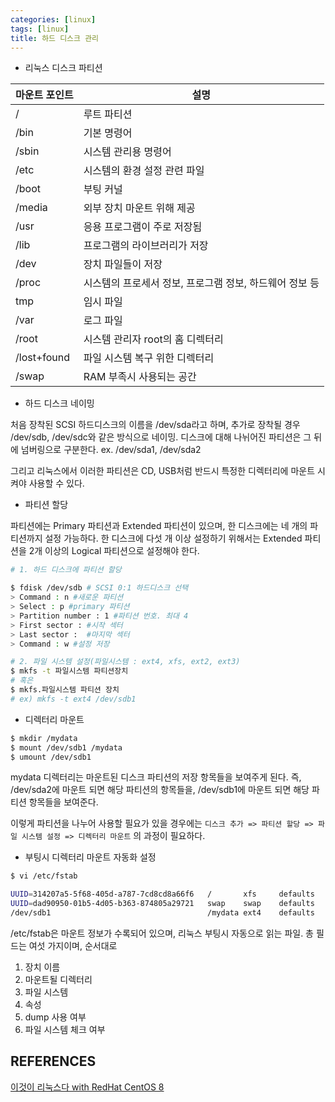 ```yaml
---
categories: [linux]
tags: [linux]
title: 하드 디스크 관리
---
```


- 리눅스 디스크 파티션

마운트 포인트 | 설명
--- | ---
/ | 루트 파티션
/bin | 기본 명령어
/sbin | 시스템 관리용 명령어
/etc | 시스템의 환경 설정 관련 파일
/boot | 부팅 커널
/media | 외부 장치 마운트 위해 제공
/usr | 응용 프로그램이 주로 저장됨
/lib | 프로그램의 라이브러리가 저장
/dev | 장치 파일들이 저장
/proc | 시스템의 프로세서 정보, 프로그램 정보, 하드웨어 정보 등
|tmp | 임시 파일
/var | 로그 파일
/root | 시스템 관리자 root의 홈 디렉터리
/lost+found | 파일 시스템 복구 위한 디렉터리
/swap | RAM 부족시 사용되는 공간

- 하드 디스크 네이밍

처음 장착된 SCSI 하드디스크의 이름을 /dev/sda라고 하며, 추가로 장착될 경우 /dev/sdb, /dev/sdc와 같은 방식으로 네이밍.
디스크에 대해 나뉘어진 파티션은 그 뒤에 넘버링으로 구분한다. ex. /dev/sda1, /dev/sda2

그리고 리눅스에서 이러한 파티션은 CD, USB처럼 반드시 특정한 디렉터리에 마운트 시켜야 사용할 수 있다.


 - 파티션 할당

파티션에는 Primary 파티션과 Extended 파티션이 있으며, 한 디스크에는 네 개의 파티션까지 설정 가능하다. 한 디스크에 다섯 개 이상 설정하기 위해서는 Extended 파티션을 2개 이상의 Logical 파티션으로 설정해야 한다.

```bash
# 1. 하드 디스크에 파티션 할당

$ fdisk /dev/sdb # SCSI 0:1 하드디스크 선택
> Command : n #새로운 파티션
> Select : p #primary 파티션
> Partition number : 1 #파티션 번호. 최대 4
> First sector : #시작 섹터
> Last sector :  #마지막 섹터
> Command : w #설정 저장

# 2. 파일 시스템 설정(파일시스템 : ext4, xfs, ext2, ext3)
$ mkfs -t 파일시스템 파티션장치
# 혹은
$ mkfs.파일시스템 파티션 장치
# ex) mkfs -t ext4 /dev/sdb1
```


- 디렉터리 마운트

```bash
$ mkdir /mydata
$ mount /dev/sdb1 /mydata
$ umount /dev/sdb1
```

mydata 디렉터리는 마운트된 디스크 파티션의 저장 항목들을 보여주게 된다. 
즉, /dev/sda2에 마운트 되면 해당 파티션의 항목들을, /dev/sdb1에 마운트 되면 해당 파티션 항목들을 보여준다.  

이렇게 파티션을 나누어 사용할 필요가 있을 경우에는 
`디스크 추가 => 파티션 할당 => 파일 시스템 설정 => 디렉터리 마운트` 의 과정이 필요하다.


- 부팅시 디렉터리 마운트 자동화 설정

```bash
$ vi /etc/fstab

UUID=314207a5-5f68-405d-a787-7cd8cd8a66f6   /       xfs     defaults    0 0
UUID=dad90950-01b5-4d05-b363-874805a29721   swap    swap    defaults    0 0
/dev/sdb1                                   /mydata ext4    defaults    0 0

```
/etc/fstab은 마운트 정보가 수록되어 있으며, 리눅스 부팅시 자동으로 읽는 파일.
총 필드는 여섯 가지이며, 순서대로 
1. 장치 이름
2. 마운트될 디렉터리
3. 파일 시스템
4. 속성
5. dump 사용 여부
6. 파일 시스템 체크 여부




## REFERENCES

[이것이 리눅스다 with RedHat CentOS 8](http://www.yes24.com/Product/Goods/89769181)
